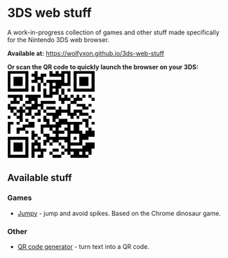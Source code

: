 # 3DS web stuff
A work-in-progress collection of games and other stuff made specifically for the Nintendo 3DS web browser.

**Available at:**
https://wolfyxon.github.io/3ds-web-stuff

**Or scan the QR code to quickly launch the browser on your 3DS:**  
![QR code](github/urlQr.png)

## Available stuff
### Games
- [Jumpy](https://wolfyxon.github.io/3ds-web-stuff/jumpy.html) - jump and avoid spikes. Based on the Chrome dinosaur game. 
### Other
- [QR code generator](https://wolfyxon.github.io/3ds-web-stuff/qr.html) - turn text into a QR code.
